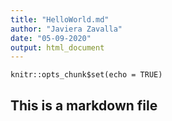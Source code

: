 ```yaml
---
title: "HelloWorld.md"
author: "Javiera Zavalla"
date: "05-09-2020"
output: html_document
---
```


```{r setup, include=FALSE}
knitr::opts_chunk$set(echo = TRUE)
```

## This is a markdown file

